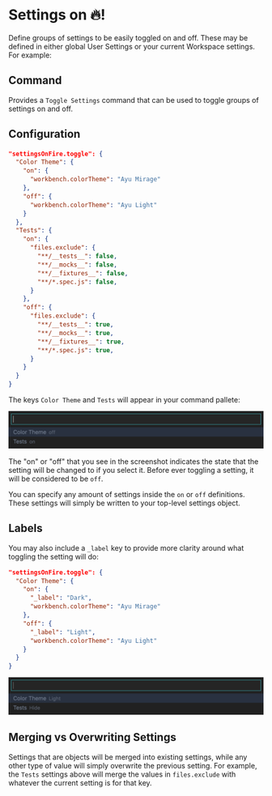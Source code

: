 # Settings on 🔥!

Define groups of settings to be easily toggled on and off. These may be defined in either global
User Settings or your current Workspace settings. For example:

## Command
Provides a `Toggle Settings` command that can be used to toggle groups of settings on and off.

## Configuration
```json
"settingsOnFire.toggle": {
  "Color Theme": {
    "on": {
      "workbench.colorTheme": "Ayu Mirage"
    },
    "off": {
      "workbench.colorTheme": "Ayu Light"
    }
  },
  "Tests": {
    "on": {
      "files.exclude": {
        "**/__tests__": false,
        "**/__mocks__": false,
        "**/__fixtures__": false,
        "**/*.spec.js": false,
      }
    },
    "off": {
      "files.exclude": {
        "**/__tests__": true,
        "**/__mocks__": true,
        "**/__fixtures__": true,
        "**/*.spec.js": true,
      }
    }
  }
}
```

The keys `Color Theme` and `Tests` will appear in your command pallete:

<img src="https://raw.githubusercontent.com/ericbiewener/vscode-settings-on-fire/master/artwork/quickpick-onoff.png" />

The "on" or "off" that you see in the screenshot indicates the state that the setting will be
changed to if you select it. Before ever toggling a setting, it will be considered to be `off`.

You can specify any amount of settings inside the `on` or `off`
definitions. These settings will simply be written to your top-level settings object.

## Labels
You may also include a `_label` key to provide more clarity around what toggling the setting will
do:

```json
"settingsOnFire.toggle": {
  "Color Theme": {
    "on": {
      "_label": "Dark",
      "workbench.colorTheme": "Ayu Mirage"
    },
    "off": {
      "_label": "Light",
      "workbench.colorTheme": "Ayu Light"
    }
  }
}
```

<img src="https://raw.githubusercontent.com/ericbiewener/vscode-settings-on-fire/master/artwork/quickpick-labeled.png" />

## Merging vs Overwriting Settings
Settings that are objects will be merged into existing settings, while any other type of value will
simply overwrite the previous setting. For example, the `Tests` settings above will merge the values
in `files.exclude` with whatever the current setting is for that key.
